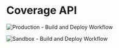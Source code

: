 # Coverage API 

![Production - Build and Deploy Workflow](https://github.com/mulesoft-fhir/fhir-r4-coverage-api/workflows/Production%20-%20Build%20and%20Deploy/badge.svg)

![Sandbox - Build and Deploy Workflow](https://github.com/mulesoft-fhir/fhir-r4-coverage-api/workflows/Sandbox%20-%20Build%20and%20Deploy/badge.svg)
